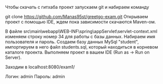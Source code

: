 Чтобы скачать с гитхаба проект запускаем git и набираем команду

git clone https://github.com/Manas95st/greetgo-exam.git
Открываем проект с помощью IDE, ждем пока зависимости скачаются Maven-ом. 

В файле src\main\webapp\WEB-INF\spring\appServlet\servlet-context.xml изменяем строку номер 34 для работы с базы данных. Набираем имя пользователя и пароль.
Создаем базу данных MySql  "student", импортируем в него файл students.sql, который находиться в корневом каталоге проекта.
Выполняем проект в вашем IDE (Run as -> Run on Server). 

Заходим в localhost:8080/exam1/

Логин: admin
Пароль: admin
